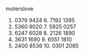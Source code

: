 moterslove

1. 0379 9424		 6. 7192 1395
2. 5360 8020		 7. 5925 0257
3. 6247 6028		 8. 2126 1890
4. 3631 1690		 9. 6551 1810
5. 2400 8536		10. 0301 2085